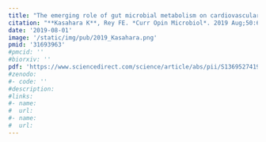 ```yaml
---
title: "The emerging role of gut microbial metabolism on cardiovascular disease"
citation: "**Kasahara K**, Rey FE. *Curr Opin Microbiol*. 2019 Aug;50:64-70. doi: 10.1016/j.mib.2019.09.007."
date: '2019-08-01'
image: '/static/img/pub/2019_Kasahara.png'
pmid: '31693963'
#pmcid: ''
#biorxiv: ''
pdf: 'https://www.sciencedirect.com/science/article/abs/pii/S1369527419300529?via%3Dihub'
#zenodo: 
#- code: ''
#description: 
#links:
#- name: 
#  url: 
#- name:
#  url:
---
```

